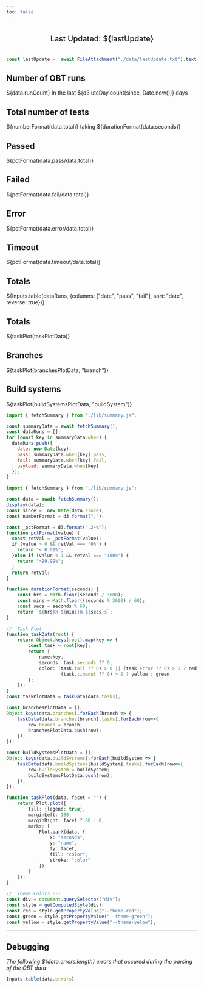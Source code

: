 ```yaml
---
toc: false
---
```


<div class="hero">
  <h2>Last Updated:  ${lastUpdate}</h2>
</div>

```js
const lastUpdate =  await FileAttachment("./data/lastUpdate.txt").text();
```

<div class="grid grid-cols-2">
  <div class="card">
    <h2>Number of OBT runs</h2>
    <span class="big">${data.runCount}</span>
    <span class="muted"> In the last ${d3.utcDay.count(since, Date.now())} days</span>
  </div>
  <div class="card">
    <h2>Total number of tests</h2>
    <span class="big">${numberFormat(data.total)}</span>
    <span class="muted"> taking ${durationFormat(data.seconds)}</span>
  </div>
</div>
<div class="grid grid-cols-4">
  <div class="card">
    <h2>Passed</h2>
    <span class="big green">${pctFormat(data.pass/data.total)}</span>
  </div>
  <div class="card">
    <h2>Failed</h2>
    <span class="big red">${pctFormat(data.fail/data.total)}</span>
  </div>
  <div class="card">
    <h2>Error</h2>
    <span class="big red">${pctFormat(data.error/data.total)}</span>
  </div>
  <div class="card">
    <h2>Timeout</h2>
    <span class="big yellow">${pctFormat(data.timeout/data.total)}</span>
  </div>
</div>
<div class="grid grid-cols-1">
  <div class="card">
    <h2>Totals</h2>
    <span>${Inputs.table(dataRuns, {columns: ["date", "pass", "fail"], sort: "date", reverse: true})}</span>
  </div>
</div>
<div class="grid grid-cols-1">
  <div class="card">
    <h2>Totals</h2>
    <span>${taskPlot(taskPlotData)}</span>
  </div>
</div>
<div class="grid grid-cols-1">
  <div class="card">
    <h2>Branches</h2>
    <span>${taskPlot(branchesPlotData, "branch")}</span>
  </div>
</div>
<div class="grid grid-cols-1">
  <div class="card">
    <h2>Build systems</h2>
    <span>${taskPlot(buildSystemsPlotData, "buildSystem")}</span>
  </div>
</div>

```js
import { fetchSummary } from "./lib/summary.js";

const summaryData = await fetchSummary();
const dataRuns = [];
for (const key in summaryData.when) {
  dataRuns.push({
    date: new Date(key),
    pass: summaryData.when[key].pass,
    fail: summaryData.when[key].fail,
    payload: summaryData.when[key]
  });
}
```


```ts
import { fetchSummary } from "./lib/summary.js";

const data = await fetchSummary();
display(data);
const since =  new Date(data.since);
const numberFormat = d3.format(",");

const _pctFormat = d3.format(".2~%");
function pctFormat(value) {
  const retVal = _pctFormat(value);
  if (value > 0 && retVal === "0%") {
    return "< 0.01%";
  }else if (value < 1 && retVal === "100%") {
    return ">99.99%";
  }
  return retVal;
}

function durationFormat(seconds) {
    const hrs = Math.floor(seconds / 3600);
    const mins = Math.floor((seconds % 3600) / 60);
    const secs = seconds % 60;
    return `${hrs}h ${mins}m ${secs}s`;
}
```

```ts
//  Task Plot ---
function taskData(root) {
    return Object.keys(root).map(key => {
        const task = root[key];
        return {
            name:key,
            seconds: task.seconds ?? 0,
            color: (task.fail ?? 0) > 0 || (task.error ?? 0) > 0 ? red : 
                    (task.timeout ?? 0) > 0 ? yellow : green
        };
    });
}
const taskPlotData = taskData(data.tasks);

const branchesPlotData = [];
Object.keys(data.branches).forEach(branch => {
    taskData(data.branches[branch].tasks).forEach(row=>{
        row.branch = branch;
        branchesPlotData.push(row);
    });
});

const buildSystemsPlotData = [];
Object.keys(data.buildSystems).forEach(buildSystem => {
    taskData(data.buildSystems[buildSystem].tasks).forEach(row=>{
        row.buildSystem = buildSystem;
        buildSystemsPlotData.push(row);
    });
});

function taskPlot(data, facet = "") {
    return Plot.plot({
        fill: {legend: true},
        marginLeft: 180,
        marginRight: facet ? 80 : 0,
        marks: [
            Plot.barX(data, {
                x: "seconds",
                y: "name",
                fy: facet,
                fill: "color",
                stroke: "color"
            })
        ]
    });
}
```

```js exec hide
//  Theme Colors ---
const div = document.querySelector("div");
const style = getComputedStyle(div);
const red = style.getPropertyValue("--theme-red");
const green = style.getPropertyValue("--theme-green");
const yellow = style.getPropertyValue("--theme-yelow");
```

---

## Debugging

_The following ${data.errors.length} errors that occured during the parsing of the OBT data_

```js
Inputs.table(data.errors)
```

<style>
.hero {
  display: flex;
  flex-direction: column;
  align-items: center;
  font-family: var(--sans-serif);
  margin: 2rem 0 2rem;
  text-wrap: balance;
  text-align: center;
}

.hero h1 {
  margin: 1rem 0;
  padding: 1rem 0;
  max-width: none;
  font-size: 14vw;
  font-weight: 900;
  line-height: 1;
  background: linear-gradient(30deg, var(--theme-foreground-focus), currentColor);
  -webkit-background-clip: text;
  -webkit-text-fill-color: transparent;
  background-clip: text;
}

.hero h2 {
  margin: 0;
  max-width: 34em;
  font-size: 20px;
  font-style: initial;
  font-weight: 500;
  line-height: 1.5;
  color: var(--theme-foreground-muted);
}

@media (min-width: 640px) {
  .hero h1 {
    font-size: 90px;
  }
}

</style>
